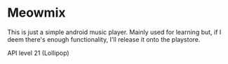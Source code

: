# Meowmix

This is just a simple android music player. Mainly used for learning but, if I deem there's enough functionality, I'll release it onto the playstore.

API level 21 (Lollipop)
